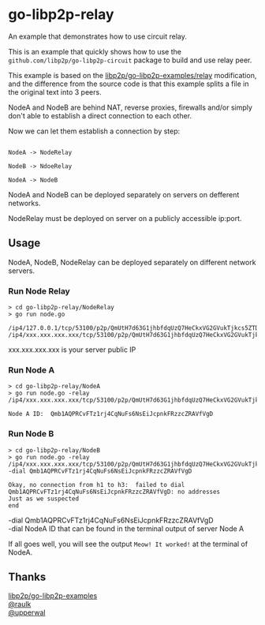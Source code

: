 # go-libp2p-relay
An example that demonstrates how to use circuit relay.


This is an example that quickly shows how to use the `github.com/libp2p/go-libp2p-circuit` package to  build and use relay peer.

This example is based on the [libp2p/go-libp2p-examples/relay](https://github.com/libp2p/go-libp2p-examples/tree/master/relay) modification, and the difference from the source code is that this example splits a file in the original text into 3  peers.

NodeA and NodeB are behind NAT, reverse proxies, firewalls and/or simply don't able to establish a direct connection to each other.

Now we can let them establish a connection by step:

```

NodeA -> NodeRelay

NodeB -> NdoeRelay

NodeA -> NodeB
```

NodeA and NodeB can be deployed separately on servers on defferent networks.

NodeRelay must be deployed on server on a publicly accessible ip:port.

## Usage

NodeA, NodeB, NodeRelay can be deployed separately on different network servers.

### Run Node Relay

```
> cd go-libp2p-relay/NodeRelay
> go run node.go

/ip4/127.0.0.1/tcp/53100/p2p/QmUtH7d63G1jhbfdqUzQ7HeCkxVG2GVukTjkcs5ZTDLx6N
/ip4/xxx.xxx.xxx.xxx/tcp/53100/p2p/QmUtH7d63G1jhbfdqUzQ7HeCkxVG2GVukTjkcs5ZTDLx6N

```

xxx.xxx.xxx.xxx is your server public IP


### Run Node A

```
> cd go-libp2p-relay/NodeA
> go run node.go -relay /ip4/xxx.xxx.xxx.xxx/tcp/53100/p2p/QmUtH7d63G1jhbfdqUzQ7HeCkxVG2GVukTjkcs5ZTDLx6N

Node A ID:  Qmb1AQPRCvFTz1rj4CqNuFs6NsEiJcpnkFRzzcZRAVfVgD

```

### Run Node B

```
> cd go-libp2p-relay/NodeB
> go run node.go -relay /ip4/xxx.xxx.xxx.xxx/tcp/53100/p2p/QmUtH7d63G1jhbfdqUzQ7HeCkxVG2GVukTjkcs5ZTDLx6N -dial Qmb1AQPRCvFTz1rj4CqNuFs6NsEiJcpnkFRzzcZRAVfVgD

Okay, no connection from h1 to h3:  failed to dial Qmb1AQPRCvFTz1rj4CqNuFs6NsEiJcpnkFRzzcZRAVfVgD: no addresses
Just as we suspected
end

```

-dial Qmb1AQPRCvFTz1rj4CqNuFs6NsEiJcpnkFRzzcZRAVfVgD  
-dial NodeA ID that can be found in the terminal output of server Node A

If all goes well, you will see the output `Meow! It worked!` at the terminal of NodeA.


## Thanks

[libp2p/go-libp2p-examples](https://github.com/libp2p/go-libp2p-examples/tree/master/relay)  
[@raulk](https://github.com/raulk)  
[@upperwal](https://github.com/upperwal)  



